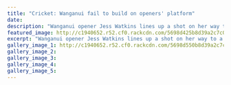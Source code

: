 ```yaml
---
title: "Cricket: Wanganui fail to build on openers' platform"
date: 
description: "Wanganui opener Jess Watkins lines up a shot on her way to a half-century against Hawke's Bay in the regional under-18 girls cricket tournament, Wanganui Chronicle article on 15/1/16..."
featured_image: http://c1940652.r52.cf0.rackcdn.com/5698d425b8d39a2c7c001b8b/Cricket-J-Watkins-15.1.16.jpg
excerpt: "Wanganui opener Jess Watkins lines up a shot on her way to a half-century against Hawke's Bay in the regional under-18 girls cricket tournament, Wanganui Chronicle article on 15/1/16..."
gallery_image_1: http://c1940652.r52.cf0.rackcdn.com/5698d550b8d39a2c7c001b8d/Cricket-J-Watkins.H-Williams-15.1.16.jpg
gallery_image_2: 
gallery_image_3: 
gallery_image_4: 
gallery_image_5: 
---
```

